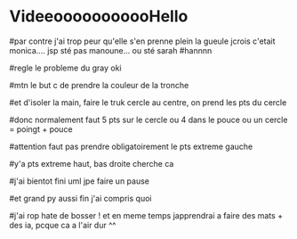 # VideeooooooooooHello

#par contre j'ai trop peur qu'elle s'en prenne plein la gueule jcrois c'etait monica.... jsp sté pas manoune... ou sté sarah
#hannnn





#regle le probleme du gray                                                                                  oki

#mtn le but c de prendre la couleur de la tronche

#et d'isoler la main, faire le truk cercle au centre, on prend les pts du cercle

#donc normalement faut 5 pts sur le cercle ou 4 dans le pouce ou un cercle = poingt + pouce

#attention faut pas prendre obligatoirement le pts extreme gauche

#y'a pts extreme haut, bas droite cherche ca

#j'ai bientot fini uml jpe faire un pause

#et grand py aussi fin j'ai compris quoi

#j'ai rop hate de bosser ! et en meme temps japprendrai a faire des mats + des ia, pcque ca a l'air dur ^^
